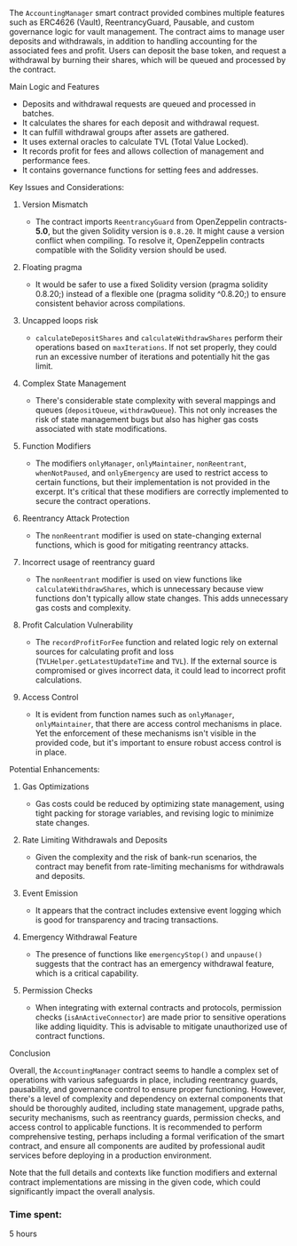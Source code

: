 The `AccountingManager` smart contract provided combines multiple features such as ERC4626 (Vault), ReentrancyGuard, Pausable, and custom governance logic for vault management. The contract aims to manage user deposits and withdrawals, in addition to handling accounting for the associated fees and profit. Users can deposit the base token, and request a withdrawal by burning their shares, which will be queued and processed by the contract.

 Main Logic and Features
- Deposits and withdrawal requests are queued and processed in batches.
- It calculates the shares for each deposit and withdrawal request.
- It can fulfill withdrawal groups after assets are gathered.
- It uses external oracles to calculate TVL (Total Value Locked).
- It records profit for fees and allows collection of management and performance fees.
- It contains governance functions for setting fees and addresses.

 Key Issues and Considerations:

1. Version Mismatch
   - The contract imports `ReentrancyGuard` from OpenZeppelin contracts-**5.0**, but the given Solidity version is `0.8.20`. It might cause a version conflict when compiling. To resolve it, OpenZeppelin contracts compatible with the Solidity version should be used.

2. Floating pragma
   - It would be safer to use a fixed Solidity version (pragma solidity 0.8.20;) instead of a flexible one (pragma solidity ^0.8.20;) to ensure consistent behavior across compilations.

3. Uncapped loops risk
   - `calculateDepositShares` and `calculateWithdrawShares` perform their operations based on `maxIterations`. If not set properly, they could run an excessive number of iterations and potentially hit the gas limit.

4. Complex State Management
   - There's considerable state complexity with several mappings and queues (`depositQueue`, `withdrawQueue`). This not only increases the risk of state management bugs but also has higher gas costs associated with state modifications.

5. Function Modifiers
   - The modifiers `onlyManager`, `onlyMaintainer`, `nonReentrant`, `whenNotPaused`, and `onlyEmergency` are used to restrict access to certain functions, but their implementation is not provided in the excerpt. It's critical that these modifiers are correctly implemented to secure the contract operations.

6. Reentrancy Attack Protection
   - The `nonReentrant` modifier is used on state-changing external functions, which is good for mitigating reentrancy attacks.

7. Incorrect usage of reentrancy guard
   - The `nonReentrant` modifier is used on view functions like `calculateWithdrawShares`, which is unnecessary because view functions don't typically allow state changes. This adds unnecessary gas costs and complexity.

8. Profit Calculation Vulnerability
   - The `recordProfitForFee` function and related logic rely on external sources for calculating profit and loss (`TVLHelper.getLatestUpdateTime` and `TVL`). If the external source is compromised or gives incorrect data, it could lead to incorrect profit calculations.

9. Access Control
   - It is evident from function names such as `onlyManager`, `onlyMaintainer`, that there are access control mechanisms in place. Yet the enforcement of these mechanisms isn't visible in the provided code, but it's important to ensure robust access control is in place.

 Potential Enhancements:

1. Gas Optimizations
   - Gas costs could be reduced by optimizing state management, using tight packing for storage variables, and revising logic to minimize state changes.

2. Rate Limiting Withdrawals and Deposits
   - Given the complexity and the risk of bank-run scenarios, the contract may benefit from rate-limiting mechanisms for withdrawals and deposits.

3. Event Emission
   - It appears that the contract includes extensive event logging which is good for transparency and tracing transactions.

4. Emergency Withdrawal Feature
   - The presence of functions like `emergencyStop()` and `unpause()` suggests that the contract has an emergency withdrawal feature, which is a critical capability.

5. Permission Checks
   - When integrating with external contracts and protocols, permission checks (`isAnActiveConnector`) are made prior to sensitive operations like adding liquidity. This is advisable to mitigate unauthorized use of contract functions.

 Conclusion

Overall, the `AccountingManager` contract seems to handle a complex set of operations with various safeguards in place, including reentrancy guards, pausability, and governance control to ensure proper functioning. However, there's a level of complexity and dependency on external components that should be thoroughly audited, including state management, upgrade paths, security mechanisms, such as reentrancy guards, permission checks, and access control to applicable functions. It is recommended to perform comprehensive testing, perhaps including a formal verification of the smart contract, and ensure all components are audited by professional audit services before deploying in a production environment.

Note that the full details and contexts like function modifiers and external contract implementations are missing in the given code, which could significantly impact the overall analysis.

### Time spent:
5 hours